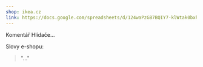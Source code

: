```yaml
---
shop: ikea.cz
link: https://docs.google.com/spreadsheets/d/124waPzGB7BQIY7-klWtak0bxhBaujLUUhlQsh0iUSps/edit#gid=0
---
```


Komentář Hlídače...

Slovy e-shopu:

> "..."
